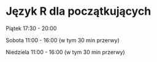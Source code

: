 # Język R dla początkujących
Piątek 17:30 - 20:00 

Sobota 11:00 - 16:00 (w tym 30 min przerwy) 

Niedziela 11:00 - 16:00 (w tym 30 min przerwy)
